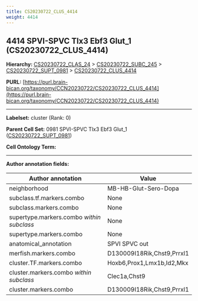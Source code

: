 ```yaml
---
title: CS20230722_CLUS_4414
weight: 4414
---
```

## 4414 SPVI-SPVC Tlx3 Ebf3 Glut_1 (CS20230722_CLUS_4414)
<b>Hierarchy: </b>
[CS20230722_CLAS_24](../CS20230722_CLAS_24) >
[CS20230722_SUBC_245](../CS20230722_SUBC_245) >
[CS20230722_SUPT_0981](../CS20230722_SUPT_0981) >
[CS20230722_CLUS_4414](../CS20230722_CLUS_4414)

**PURL:** [https://purl.brain-bican.org/taxonomy/CCN20230722/CS20230722_CLUS_4414](https://purl.brain-bican.org/taxonomy/CCN20230722/CS20230722_CLUS_4414)

---


**Labelset:** cluster (Rank: 0)

**Parent Cell Set:** 0981 SPVI-SPVC Tlx3 Ebf3 Glut_1 ([CS20230722_SUPT_0981](../CS20230722_SUPT_0981))



**Cell Ontology Term:** 

[MARKER GENES.]: #


---

[TRANSFERRED ANNOTATIONS.]: #


[AUTHOR ANNOTATION FIELDS.]: #


**Author annotation fields:**

| Author annotation | Value |
|-------------------|-------|
|neighborhood|MB-HB-Glut-Sero-Dopa|
|subclass.tf.markers.combo|None|
|subclass.markers.combo|None|
|supertype.markers.combo _within subclass_|None|
|supertype.markers.combo|None|
|anatomical_annotation|SPVI SPVC out|
|merfish.markers.combo|D130009I18Rik,Chst9,Prrxl1|
|cluster.TF.markers.combo|Hoxb6,Prox1,Lmx1b,Id2,Mkx|
|cluster.markers.combo _within subclass_|Clec1a,Chst9|
|cluster.markers.combo|D130009I18Rik,Chst9,Prrxl1|
